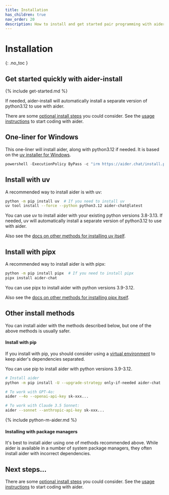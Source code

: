 ```yaml
---
title: Installation
has_children: true
nav_order: 20
description: How to install and get started pair programming with aider.
---
```


# Installation
{: .no_toc }


## Get started quickly with aider-install

{% include get-started.md %}

If needed, 
aider-install will automatically install a separate version of python3.12 to use with aider.

There are some [optional install steps](/docs/install/optional.html) you could consider.
See the [usage instructions](https://aider.chat/docs/usage.html) to start coding with aider.

## One-liner for Windows

This one-liner will install aider, along with python3.12 if needed.
It is based on the [uv installer for Windows](https://docs.astral.sh/uv/getting-started/installation/).

```powershell
powershell -ExecutionPolicy ByPass -c "irm https://aider.chat/install.ps1 | iex"
```

## Install with uv

A recommended way to install aider is with uv:

```bash
python -m pip install uv  # If you need to install uv
uv tool install --force --python python3.12 aider-chat@latest
```

You can use uv to install aider with your existing python versions 3.8-3.13.
If needed, 
uv will automatically install a separate version of python3.12 to use with aider.

Also see the
[docs on other methods for installing uv itself](https://docs.astral.sh/uv/getting-started/installation/).

## Install with pipx

A recommended way to install aider is with pipx:

```bash
python -m pip install pipx  # If you need to install pipx
pipx install aider-chat
```

You can use pipx to install aider with python versions 3.9-3.12.

Also see the
[docs on other methods for installing pipx itself](https://pipx.pypa.io/stable/installation/).

## Other install methods

You can install aider with the methods described below, but one of the above
methods is usually safer.

#### Install with pip

If you install with pip, you should consider
using a 
[virtual environment](https://docs.python.org/3/library/venv.html)
to keep aider's dependencies separated.


You can use pip to install aider with python versions 3.9-3.12.

```bash
# Install aider
python -m pip install -U --upgrade-strategy only-if-needed aider-chat

# To work with GPT-4o:
aider --4o --openai-api-key sk-xxx...

# To work with Claude 3.5 Sonnet:
aider --sonnet --anthropic-api-key sk-xxx...
```

{% include python-m-aider.md %}

#### Installing with package managers

It's best to install aider using one of methods
recommended above.
While aider is available in a number of system package managers,
they often install aider with incorrect dependencies.

## Next steps...

There are some [optional install steps](/docs/install/optional.html) you could consider.
See the [usage instructions](https://aider.chat/docs/usage.html) to start coding with aider.

